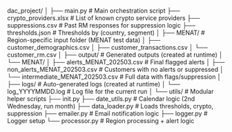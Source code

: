 dac_project/ │ ├── main.py # Main orchestration script ├── crypto_providers.xlsx # List of known crypto service providers ├── suppressions.csv # Past RM responses for suppression logic ├── thresholds.json # Thresholds by (country, segment) │ ├── MENAT/ # Region-specific input folder (MENAT test data) │ ├── customer_demographics.csv │ ├── customer_transactions.csv │ └── customer_rm.csv │ ├── output/ # Generated outputs (created at runtime) │ └── MENAT/ │ ├── alerts_MENAT_202503.csv # Final flagged alerts │ ├── non_alerts_MENAT_202503.csv # Customers with no alerts or suppressed │ └── intermediate_MENAT_202503.csv # Full data with flags/suppression │ ├── logs/ # Auto-generated logs (created at runtime) │ └── log_YYYYMMDD.log # Log file for the current run │ └── utils/ # Modular helper scripts ├── init.py ├── date_utils.py # Calendar logic (2nd Wednesday, run month) ├── data_loader.py # Loads thresholds, crypto, suppression ├── emailer.py # Email notification logic ├── logger.py # Logger setup └── processor.py # Region processing + alert logic
